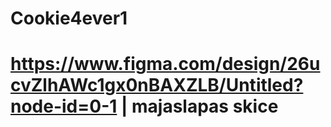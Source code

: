 # Cookie4ever1
# https://www.figma.com/design/26ucvZlhAWc1gx0nBAXZLB/Untitled?node-id=0-1     |   majaslapas skice
